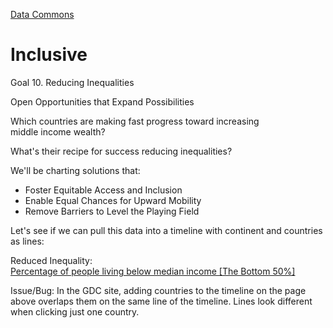 [Data Commons](../)

# Inclusive

Goal 10. Reducing Inequalities

Open Opportunities that Expand Possibilities

Which countries are making fast progress
toward increasing middle&nbsp;income&nbsp;wealth?

What's their recipe for success reducing inequalities?

We'll be charting solutions that:

- Foster Equitable Access and Inclusion
- Enable Equal Chances for Upward Mobility
- Remove Barriers to Level the Playing Field

Let's see if we can pull this data into a timeline with continent and countries as lines:

Reduced Inequality:  
[Percentage of people living below median income [The Bottom 50%]](https://datacommons.org/tools/statvar#s=dc%2Fs%2FUnitedNationsUn&d=dc%2Fd%2FUnitedNationsUn_SdgIndicatorsDatabase&sv=sdg%2FSI_POV_50MI.INCOME_WEALTH_QUANTILE--B50)

Issue/Bug: In the GDC site, adding countries to the timeline on the page above overlaps them on the same line of the timeline. Lines look different when clicking just one country.